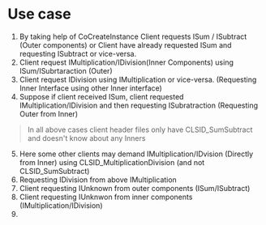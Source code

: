 # Use case
1. By taking help of CoCreateInstance Client requests ISum / ISubtract (Outer components) or Client have already requested ISum and requesting ISubtract or vice-versa.
2. Client request IMultiplication/IDivision(Inner Components) using ISum/ISubrtaraction (Outer)
3. Client request IDivision using IMultiplication or vice-versa. (Requesting Inner Interface using other Inner interface)
4. Suppose if client received ISum, client requested IMultiplication/IDivision and then requesting ISubratraction (Requesting Outer from Inner)

> In all above cases client header files only have CLSID_SumSubtract and doesn't know about any Inners

5.  Here some other clients may demand IMultiplication/IDvision (Directly from Inner) using CLSID_MultiplicationDivision (and not CLSID_SumSubtract)
6.  Requesting IDivision from above IMultiplication
7.  Client requesting IUnknown from outer components (ISum/ISubtract)
8.  Client requesting IUnknwon from inner components (IMultiplication/IDivision)
9.  
